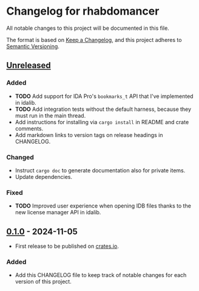 # Changelog for rhabdomancer

All notable changes to this project will be documented in this file.

The format is based on [Keep a Changelog](https://keepachangelog.com/en/1.1.0/),
and this project adheres to [Semantic Versioning](https://semver.org/spec/v2.0.0.html).

## [Unreleased]

### Added

* **TODO** Add support for IDA Pro's `bookmarks_t` API that I've implemented in idalib.
* **TODO** Add integration tests without the default harness, because they must run in the main thread.
* Add instructions for installing via `cargo install` in README and crate comments.
* Add markdown links to version tags on release headings in CHANGELOG.

### Changed

* Instruct `cargo doc` to generate documentation also for private items.
* Update dependencies.

### Fixed

* **TODO** Improved user experience when opening IDB files thanks to the new license manager API in idalib.

## [0.1.0] - 2024-11-05

* First release to be published on [crates.io](https://crates.io/).

### Added

* Add this CHANGELOG file to keep track of notable changes for each version of this project.

[unreleased]: https://github.com/0xdea/rhabdomancer/compare/v0.1.0...HEAD

[0.1.0]: https://github.com/0xdea/rhabdomancer/releases/tag/v0.1.0
